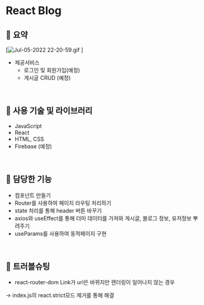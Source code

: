 # React Blog

## 📌 요약

[![Jul-05-2022 22-20-59.gif](https://s3-us-west-2.amazonaws.com/secure.notion-static.com/7ab467f0-e9f5-4416-bbd4-1d90c9d30dfc/Jul-05-2022_22-20-59.gif)
]
- 제공서비스
  - 로그인 및 회원가입(예정)
  - 게시글 CRUD (예정)

<br>

## 📌 사용 기술 및 라이브러리

- JavaScript
- React
- HTML, CSS
- Firebase (예정)

<br>

## 📌 담당한 기능

- 컴포넌트 만들기
- Router를 사용하여 페이지 라우팅 처리하기
- state 처리를 통해 header 버튼 바꾸기
- axios와 useEffect를 통해 더미 데이터를 가져와 게시글, 블로그 정보, 유저정보 뿌려주기
- useParams를 사용하여 동적페이지 구현

<br>

## 📌 트러블슈팅

- react-router-dom Link가 url은 바뀌지만 렌더링이 일어나지 않는 경우

→ index.js의 react.strict모드 제거를 통해 해결
